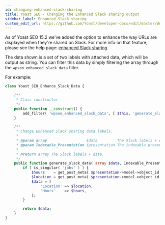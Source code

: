 ```yaml
---
id: changing-enhanced-slack-sharing
title: Yoast SEO - Changing the Enhanced Slack sharing output
sidebar_label: Enhanced Slack sharing
custom_edit_url: https://github.com/Yoast/developer-docs/edit/master/docs/customization/yoast-seo/changing-enhanced-slack-sharing.md
---
```


As of Yoast SEO 15.2 we've added the option to enhance the way URLs are displayed when they're shared on Slack. For more info on that feature, 
please see the help page: [enhanced Slack sharing](https://yoast.com/help/enhanced-slack-sharing/).

The data shown is a set of two labels with attached data, which will be output as string. You can filter this data by simply filtering the array through the `wpseo_enhanced_slack_data` filter.

For example:

```php
class Yoast_SEO_Enhance_Slack_Data {

	/**
	 * Class constructor
	 */
	public function __construct() {
		add_filter( 'wpseo_enhanced_slack_data', [ $this, 'generate_slack_data' ], 10, 2 );
	}

	/**
	 * Change Enhanced Slack sharing data labels.
	 *
	 * @param array                  $data         The Slack labels + data.
	 * @param Indexable_Presentation $presentation The indexable presentation object.
	 *
	 * @return array The Slack labels + data.
	 */
	public function generate_slack_data( array $data, Indexable_Presentation $presentation ) {
		if ( is_singular( 'jobs' ) ) {
			$hours    = get_post_meta( $presentation->model->object_id, 'jobs_hours', true );
			$location = get_post_meta( $presentation->model->object_id, 'jobs_location', true );
			$data = [
				'Location' => $location,
				'Hours'    => $hours,
			];
		}

		return $data;
	}
}
```
